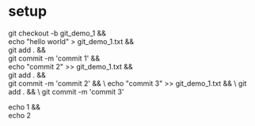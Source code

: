 # setup
git checkout -b git_demo_1 && \
echo "hello world" > git_demo_1.txt && \
git add . && \
git commit -m 'commit 1' && \
echo "commit 2" >> git_demo_1.txt && \
git add . && \
git commit -m 'commit 2' && \ 
echo "commit 3" >> git_demo_1.txt && \ 
git add . && \ 
git commit -m 'commit 3'

echo 1 && \
echo 2